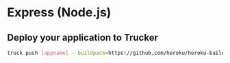 # Express (Node.js)

## Deploy your application to Trucker
```bash
truck push [appname] --buildpack=https://github.com/heroku/heroku-buildpack-nodejs
```
